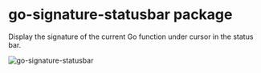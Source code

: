 # go-signature-statusbar package

Display the signature of the current Go function under cursor in the status bar.

![go-signature-statusbar](https://raw.githubusercontent.com/wndhydrnt/go-signature-statusbar/master/go-signature-statusbar.gif)
